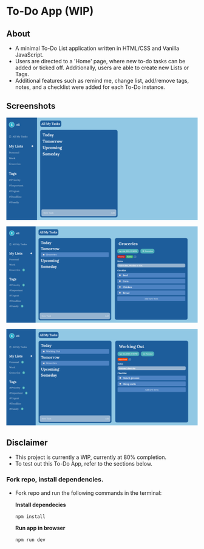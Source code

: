 # To-Do App (WIP)

## About
- A minimal To-Do List application written in HTML/CSS and Vanilla JavaScript.
- Users are directed to a 'Home' page, where new to-do tasks can be added or ticked off. Additionally, users are able to create new Lists or Tags.
- Additional features such as remind me, change list, add/remove tags, notes, and a checklist were added for each To-Do instance.

## Screenshots

![Homepage](homePage.png)

![Groceries](groceries.png)

![Workout](workout.png)

## Disclaimer
- This project is currently a WIP, currently at 80% completion.
- To test out this To-Do App, refer to the sections below.

### Fork repo, install dependencies.

- Fork repo and run the following commands in the terminal:

    **Install dependecies**

    ```
    npm install
    ```

    **Run app in browser**
    ```
    npm run dev
    ```

